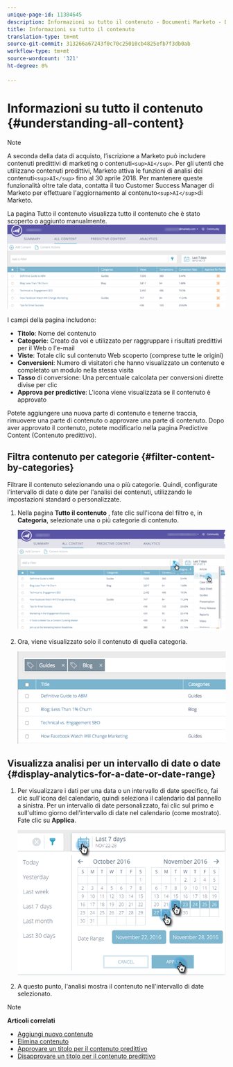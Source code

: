 ```yaml
---
unique-page-id: 11384645
description: Informazioni su tutto il contenuto - Documenti Marketo - Documentazione del prodotto
title: Informazioni su tutto il contenuto
translation-type: tm+mt
source-git-commit: 313266a67243f0c70c25010cb4825efb7f3db0ab
workflow-type: tm+mt
source-wordcount: '321'
ht-degree: 0%

---
```



# Informazioni su tutto il contenuto {#understanding-all-content}

>[!NOTE]
>
>A seconda della data di acquisto, l’iscrizione a Marketo può includere contenuti predittivi di marketing o contenuti`<sup>AI</sup>`. Per gli utenti che utilizzano contenuti predittivi, Marketo attiva le funzioni di analisi dei contenuti`<sup>AI</sup>` fino al 30 aprile 2018. Per mantenere queste funzionalità oltre tale data, contatta il tuo Customer Success Manager di Marketo per effettuare l&#39;aggiornamento al contenuto`<sup>AI</sup>`di Marketo.

La pagina Tutto il contenuto visualizza tutto il contenuto che è stato scoperto o aggiunto manualmente.   ![](assets/image2017-10-3-9-3a4-3a56.png)

I campi della pagina includono:

* **Titolo**: Nome del contenuto
* **Categorie**: Creato da voi e utilizzato per raggruppare i risultati predittivi per il Web o l&#39;e-mail
* **Viste**: Totale clic sul contenuto Web scoperto (comprese tutte le origini)
* **Conversioni**: Numero di visitatori che hanno visualizzato un contenuto e completato un modulo nella stessa visita
* **Tasso** di conversione: Una percentuale calcolata per conversioni dirette divise per clic
* **Approva per predictive**: L&#39;icona viene visualizzata se il contenuto è approvato

Potete aggiungere una nuova parte di contenuto e tenerne traccia, rimuovere una parte di contenuto o approvare una parte di contenuto. Dopo aver approvato il contenuto, potete modificarlo nella pagina Predictive Content (Contenuto predittivo).

## Filtra contenuto per categorie  {#filter-content-by-categories}

Filtrare il contenuto selezionando una o più categorie. Quindi, configurate l&#39;intervallo di date o date per l&#39;analisi dei contenuti, utilizzando le impostazioni standard o personalizzate.

1. Nella pagina **Tutto il contenuto** , fate clic sull&#39;icona del filtro e, in **Categoria**, selezionate una o più categorie di contenuto.

   ![](assets/image2017-10-3-9-3a5-3a52.png)

1. Ora, viene visualizzato solo il contenuto di quella categoria.

   ![](assets/image2017-10-3-9-3a6-3a23.png)

## Visualizza analisi per un intervallo di date o date {#display-analytics-for-a-date-or-date-range}

1. Per visualizzare i dati per una data o un intervallo di date specifico, fai clic sull&#39;icona del calendario, quindi seleziona il calendario dal pannello a sinistra. Per un intervallo di date personalizzato, fai clic sul primo e sull&#39;ultimo giorno dell&#39;intervallo di date nel calendario (come mostrato). Fate clic su **Applica**.

   ![](assets/all-content-calendar-filter-hands.png)

1. A questo punto, l&#39;analisi mostra il contenuto nell&#39;intervallo di date selezionato.

>[!NOTE]
>
>**Articoli correlati**
>
>* [Aggiungi nuovo contenuto](add-new-content.md)
>* [Elimina contenuto](delete-content.md)
>* [Approvare un titolo per il contenuto predittivo](approve-a-title-for-predictive-content.md)
>* [Disapprovare un titolo per il contenuto predittivo](unapprove-a-title-for-predictive-content.md)

>




